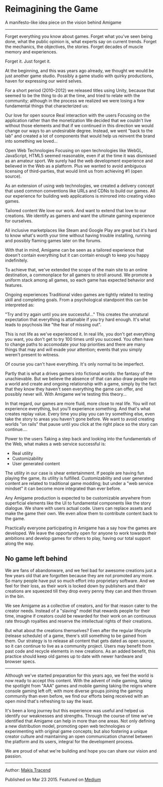 # Reimagining the Game

A manifesto-like idea piece on the vision behind Amigame

---
Forget everything you know about games. Forget what you've seen being done, what the public opinion is, what experts say on current trends. Forget the mechanics, the objectives, the stories. Forget decades of muscle memory and experiences.

Forget it. Just forget it.

At the beginning, and this was years ago already, we thought we would be just another game studio. Possibly a game studio with quirky productions, haven for expressing our weird selves.

For a short period (2010–2012) we released titles using Unity, because that seemed to be the thing to do at the time, and tried to relate with the community; although in the process we realized we were losing a few fundamental things that characterized us:

Our love for open source
Real interaction with the users
Focusing on the application rather than the monetization
We decided that we couldn't live without those elements and that if we continued in this direction we would change our ways to an undesirable degree. Instead, we went "back to the lab" and created a lot of components that would help us reinvent the brand into something we loved…

Open Web Technologies
Focusing on open technologies like WebGL, JavaScript, HTML5 seemed reasonable, even if at the time it was dismissed as an amateur sport. We surely had the web development experience and believed in the Web as a platform. Plus we wanted to avoid ambiguous licensing of third-parties, that would limit us from achieving #1 (open source).

As an extension of using web technologies, we created a delivery concept that used common conventions like URLs and CDNs to build our games. All our experience for building web applications is mirrored into creating video games.

Tailored content
We love our work. And want to extend that love to our creations. We identify as gamers and want the ultimate gaming experience for ourselves.

All inclusive marketplaces like Steam and Google Play are great but it's hard to know what's worth your time without having trouble installing, running and possibly flaming games later on the forums.

With that in mind, Amigame can be seen as a tailored experience that doesn't contain everything but it can contain enough to keep you happy indefinitely.

To achieve that, we've extended the scope of the main site to an online destination, a commonplace for all gamers to stroll around. We promote a uniform stack among all games, so each game has expected behavior and features.

Ongoing experiences
Traditional video games are tightly related to testing skill and completing goals. From a psychological standpoint this can be interpreted as:

"Try and try again until you are successful…"
This creates the unnatural expectation that everything is attainable if you try hard enough. It's what leads to psychosis like "the fear of missing out".

This is not life as we've experienced it. In real life, you don't get everything you want, you don't get to try 100 times until you succeed. You often have to change paths to accomodate your top priorities and there are many things that may and will evade your attention; events that you simply weren't present to witness.

Of course you can't have everything. It's only normal to be imperfect.

Partly that is what a drives gamers into fictional worlds: the fantasy of the unachievable. But we believe the absence of that can also draw people into a world and create and ongoing relationship with a game, simply by the fact that they know they haven't seen everything the game can offer, and possibly never will. With Amigame we're testing this theory…

In that regard, our games are more fluid, more close to real life. You will not experience everything, but you'll experience something. And that's what creates replay value. Every time you play you can try something else, even take the story to areas you haven't gone before. We want to avoid creating worlds "on rails" that pause until you click at the right place so the story can continue….

Power to the users
Taking a step back and looking into the fundamentals of the Web, what makes a web service successful is:

* Real utility
* Customizability
* User generated content

The utility in our case is shear entertainment. If people are having fun playing the game, its utility is fulfilled. Customizability and user generated content are related to traditional game modding; but under a "web service mindset" it can become more integrated than ever before.

Any Amigame production is expected to be customizable anywhere from superficial elements like the UI to fundamental components like the story dialogue. We share with users actual code. Users can replace assets and make the game their own. We even allow them to contribute content back to the game.

Practically everyone participating in Amigame has a say how the games are developed. We leave the opportunity open for anyone to work towards their ambitions and develop games for others to play, having our total support along the way.

## No game left behind

We are fans of abandonware, and we feel bad for awesome creations just a few years old that are forgotten because they are not promoted any more. So many people have put so much effort into proprietary software. And we feel for their loss, as their work is locked down by publishers and their creations are squeezed till they drop every penny they can and then thrown in the bin.

We see Amigame as a collective of creators, and for that reason cater to the creator needs. Instead of a "slaving" model that rewards people for their time, imagine if creators could be rewarded for their work on an continuous rate through royalties and reserve the intellectual rights of their creations.

But what about the creations themselves? Even after the regular lifecycle (release schedule) of a game, there's still something to be gained from them. Our strategy is to release all content that gets dated as open source, so it can continue to live as a community project. Users may benefit from past code and recycle elements in new creations. As an added benefit, this practice should keep old games up to date with newer hardware and browser specs.

---

Although we've started preparation for this years ago, we feel the world is now ready to accept this content. With the advent of indie gaming, taking the spotlight from "AAA" games and mobile gaming taking the reigns where console gaming left off; with more diverse groups joining the gaming community than even before, we find our efforts being received with an open mind that's refreshing to say the least.

It's been a long journey but this experience was useful and helped us identify our weaknesses and strengths. Through the course of time we've identified that Amigame can help in more than one areas. Not only defining a new distribution model, promoting open web technologies or experimenting with original game concepts; but also fostering a unique creator culture and maintaining an open communication channel between the platform and its users, integral for the development process.

We are proud of what we're building and hope you can share our vision and passion.

---

Author: [Makis Tracend](http://tracend.me)

Published on Mar 23 2015. Featured on [Medium](https://medium.com/amigame-read/reimagining-the-game-a56fb5ca1e17)
